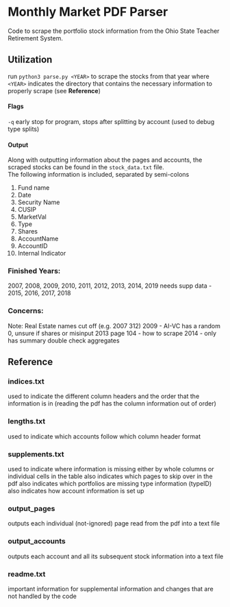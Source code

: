 # Monthly Market PDF Parser

Code to scrape the portfolio stock information from the Ohio State Teacher Retirement System.

## Utilization
run `python3 parse.py <YEAR>` to scrape the stocks from that year where `<YEAR>` indicates the directory that contains the necessary information to properly scrape (see **Reference**)

#### Flags
`-q` early stop for program, stops after splitting by account (used to debug type splits)

#### Output
Along with outputting information about the pages and accounts, the scraped stocks can be found in the `stock_data.txt` file.\
The following information is included, separated by semi-colons
1. Fund name
2. Date
3. Security Name
4. CUSIP
5. MarketVal
6. Type
7. Shares
8. AccountName
9. AccountID
10. Internal Indicator

### Finished Years: 
2007, 2008, 2009, 2010, 2011, 2012, 2013, 2014, 2019
needs supp data - 2015, 2016, 2017, 2018

### Concerns:
Note: Real Estate names cut off (e.g. 2007 312)
2009 - AI-VC has a random 0, unsure if shares or misinput
2013 page 104 - how to scrape
2014 - only has summary
double check aggregates

## Reference

### indices.txt
used to indicate the different column headers and the order that the information is in
(reading the pdf has the column information out of order)

### lengths.txt
used to indicate which accounts follow which column header format

### supplements.txt
used to indicate where information is missing either by whole columns or individual cells in the table
also indicates which pages to skip over in the pdf
also indicates which portfolios are missing type information (typeID)
also indicates how account information is set up

### output_pages
outputs each individual (not-ignored) page read from the pdf into a text file

### output_accounts
outputs each account and all its subsequent stock information into a text file

### readme.txt
important information for supplemental information and changes that are not handled by the code